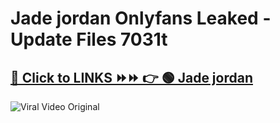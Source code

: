 
 # Jade jordan Onlyfans Leaked - Update Files 7031t

## <h2><a href="https://clipsfans.com/Jade_jordan&ref=git">🔗 Click to LINKS ⏩⏩ 👉 🟢 Jade jordan </a></h2>

<a href="https://clipsfans.com/Jade_jordan&ref=git" rel="nofollow" data-target="animated-image.originalLink"><img src="https://i.ibb.co.com/xMMVF88/686577567.gif" alt="Viral Video Original" style="max-width: 100%; display: inline-block;" data-target="animated-image.originalImage"></a>


